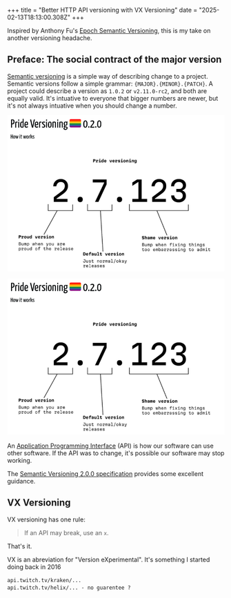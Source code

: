 +++
title = "Better HTTP API versioning with VX Versioning"
date = "2025-02-13T18:13:00.308Z"
+++

Inspired by Anthony Fu's [Epoch Semantic Versioning](https://antfu.me/posts/epoch-semver), this is my take on another versioning headache.


## Preface: The social contract of the major version

[Semantic versioning](https://semver.org/) is a simple way of describing change to a project. Semantic versions follow a simple grammar: `{MAJOR}.{MINOR}.{PATCH}`. A project could describe a version as `1.0.2` or `v2.11.0-rc2`, and both are equally valid. It's intuative to everyone that bigger numbers are newer, but it's not always intuative when you should change a number.


![Pp](pridever.png)


![Pride Version. Bump MAJOR when you are proud of the release, MINOR for ordinary releases, and PATCH for shameful releases](pridever.png "Cool https://pridever.org")

An [Application Programming Interface](https://en.wikipedia.org/wiki/API) (API) is how our software can use other software. If the API was to change, it's possible our software may stop working.

The [Semantic Versioning 2.0.0 specification](https://semver.org/) provides some excellent guidance.


## VX Versioning

VX versioning has one rule:

> If an API may break, use an `x`.

That's it.

VX is an abreviation for "Version eXperimental". It's something I started doing back in 2016


```html
api.twitch.tv/kraken/...
api.twitch.tv/helix/... - no guarentee ?
```

